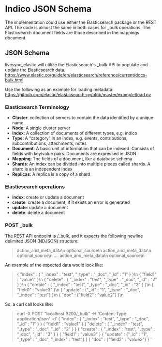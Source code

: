 # Indico JSON Schema

The implementation could use either the Elasticsearch package or the REST API.  The code is almost the same in both cases for \_bulk operations.
The Elasticsearch document fields are those described in the mappings document.

## JSON Schema

livesync_elastic will utilize the Elasticsearch's _bulk API to populate and update the Elasticsearch data.
https://www.elastic.co/guide/en/elasticsearch/reference/current/docs-bulk.html

Use the following as an example for loading metadata:
https://github.com/elastic/elasticsearch-py/blob/master/example/load.py

### Elasticsearch Terminology

* __Cluster__: collection of servers to contain the data identified by a unique name
* __Node__: A single cluster server
* __Index__: A collection of documents of different types, e.g. indico
* __Type__: A “category” in an index, e.g. events, contributions, subcontributions, attachments, notes
* __Document__: A basic unit of information that can be indexed. Consists of fields with key/value pairs. Documents are expressed in JSON
* __Mapping__: The fields of a document, like a database schema
* __Shards__: An index can be divided into multiple pieces called shards. A shard is an independent index
* __Replicas__: A replica is a copy of a shard


### Elasticsearch operations

* __index__: create or update a document
* __create__: create a document, if it exists an error is generated
* __update__: update a document
* __delete__: delete a document


### POST _bulk

The REST API endpoint is /_bulk, and it expects the following newline delimited JSON (NDJSON) structure:
> action_and_meta_data\n
> optional_source\n
> action_and_meta_data\n
> optional_source\n
> ....
> action_and_meta_data\n
> optional_source\n

An example of the expected data would look like:
> { "index" : { "_index" : "test", "_type" : "_doc", "_id" : "1" } }\n
> { "field1" : "value1" }\n
> { "delete" : { "_index" : "test", "_type" : "_doc", "_id" : "2" } }\n
> { "create" : { "_index" : "test", "_type" : "_doc", "_id" : "3" } }\n
> { "field1" : "value3" }\n
> { "update" : {"_id" : "1", "_type" : "_doc", "_index" : "test"} }\n
> { "doc" : {"field2" : "value2"} }\n

So, a curl call looks like:
> curl -X POST "localhost:9200/_bulk" -H 'Content-Type: application/json' -d'
> { "index" : { "_index" : "test", "_type" : "_doc", "_id" : "1" } }
> { "field1" : "value1" }
> { "delete" : { "_index" : "test", "_type" : "_doc", "_id" : "2" } }
> { "create" : { "_index" : "test", "_type" : "_doc", "_id" : "3" } }
> { "field1" : "value3" }
> { "update" : {"_id" : "1", "_type" : "_doc", "_index" : "test"} }
> { "doc" : {"field2" : "value2"} }
> '

